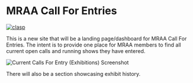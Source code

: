 # MRAA Call For Entries
[![clasp](https://img.shields.io/badge/built%20with-clasp-4285f4.svg)](https://github.com/google/clasp)

This is a new site that will be a landing page/dashboard for MRAA Call For Entries. The intent is to provide one place for MRAA members to find all current open calls and running shows they have entered. 

![Current Calls For Entry (Exhibitions) Screenshot](<../mraa-callforentries.org/images/CleanShot 2025-01-06 at 16.27.20.png>)

There will also be a section showcasing exhibit history.
